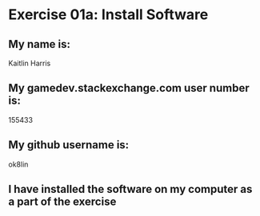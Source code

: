 # Exercise 01a: Install Software

## My name is:
Kaitlin Harris

## My gamedev.stackexchange.com user number is:
155433

## My github username is:
ok8lin

## I have installed the software on my computer as a part of the exercise
